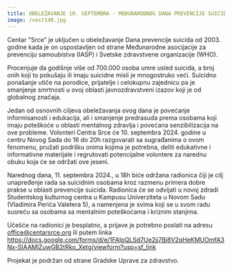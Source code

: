 ```yaml
---
title: OBELEŽAVANJE 10. SEPTEMBRA - MEĐUNARODNOG DANA PREVENCIJE SUICIDA
image: /vest140.jpg
---
```


Centar "Srce" je uključen u obeležavanje Dana prevencije suicida od 2003. godine
kada je on uspostavljen od strane Međunarodne asocijacije za prevenciju
samoubistva (IASP) i Svetske zdravstvene organizacije (WHO).

Procenjuje da godišnje više od 700.000 osoba umre usled suicida, a broj onih
koji to pokušaju ili imaju suicidne misli je mnogostruko veći. Suicidno
ponašanje utiče na porodice, prijatelje i celokupnu zajednicu pa je smanjenje
smrtnosti u ovoj oblasti javnozdravstveni izazov koji je od globalnog značaja.

Jedan od osnovnih ciljeva obeležavanja ovog dana je povećanje informisanosti i
edukacija, ali i smanjenje predrasuda prema osobama koji imaju poteškoće u
oblasti mentalnog zdravlja i povećana senzibilizacija na ove probleme. Volonteri
Centra Srce će 10. septembra 2024. godine u centru Novog Sada do 16 do 20h
razgovarati sa sugrađanima o ovom fenomenu, pružati podršku onima kojima je
potrebna, deliti edukativne i informativne materijale i regrutovati potencijalne
volontere za narednu obuku koja će se održati ove jeseni.

Narednog dana, 11. septembra 2024., u 18h biće održana radionica čiji je cilj
unapređenje rada sa suicidnim osobama kroz razmenu primera dobre prakse u
oblasti prevencije suicida. Radionica će se odvijati u novoj zdradi Studentskog
kulturnog centra u Kampusu Univerziteta u Novom Sadu (Vladimira Perića Valetera
5), a namenjena je svima koji se u svom radu susreću sa osobama sa mentalnim
poteškoćama i kriznim stanjima.

Učešće na radionici je besplatno, a prijave je potrebno poslati na adresu
[office@centarsrce.org](mailto:office@centarsrce.org) ili putem linka
<a href="https://docs.google.com/forms/d/e/1FAIpQLSd7Ue2jj7Bj8V2qHeKMUOmfA3Nx-SIAAMlZuwGB2tRko_Xetg/viewform?usp=sf_link" target="_blank">
https://docs.google.com/forms/d/e/1FAIpQLSd7Ue2jj7Bj8V2qHeKMUOmfA3Nx-SIAAMlZuwGB2tRko_Xetg/viewform?usp=sf_link</a>

Projekat je podržan od strane Gradske Uprave za zdravstvo.
